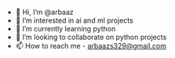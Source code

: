- 👋 Hi, I’m @arbaaz
- 👀 I’m interested in ai and ml projects
- 🌱 I’m currently learning python
- 💞️ I’m looking to collaborate on python projects
- 📫 How to reach me - arbaazs329@gmail.com

<!---
arbaazS20/arbaazS20 is a ✨ special ✨ repository because its `README.md` (this file) appears on your GitHub profile.
You can click the Preview link to take a look at your changes.
--->
